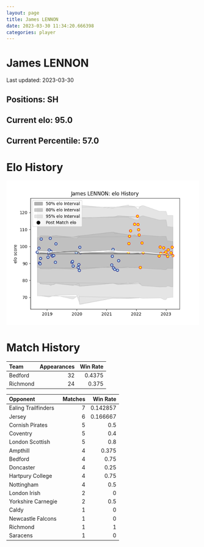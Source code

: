 ```yaml
---  
layout: page  
title: James LENNON  
date: 2023-03-30 11:34:20.666398  
categories: player  
---
```

# James LENNON


Last updated: 2023-03-30
## Positions: SH

## Current elo: 95.0

## Current Percentile: 57.0

# Elo History


![elo history](history_JamesLENNON.png)
# Match History


| Team     |   Appearances |   Win Rate |
|:---------|--------------:|-----------:|
| Bedford  |            32 |     0.4375 |
| Richmond |            24 |     0.375  |

| Opponent            |   Matches |   Win Rate |
|:--------------------|----------:|-----------:|
| Ealing Trailfinders |         7 |   0.142857 |
| Jersey              |         6 |   0.166667 |
| Cornish Pirates     |         5 |   0.5      |
| Coventry            |         5 |   0.4      |
| London Scottish     |         5 |   0.8      |
| Ampthill            |         4 |   0.375    |
| Bedford             |         4 |   0.75     |
| Doncaster           |         4 |   0.25     |
| Hartpury College    |         4 |   0.75     |
| Nottingham          |         4 |   0.5      |
| London Irish        |         2 |   0        |
| Yorkshire Carnegie  |         2 |   0.5      |
| Caldy               |         1 |   0        |
| Newcastle Falcons   |         1 |   0        |
| Richmond            |         1 |   1        |
| Saracens            |         1 |   0        |